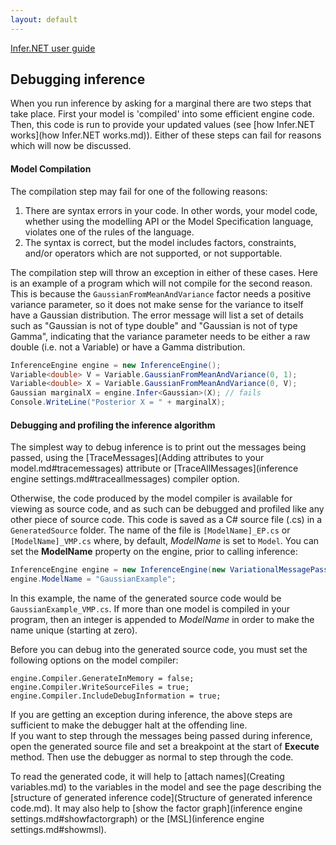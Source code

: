 ```yaml
---
layout: default 
--- 
```


[Infer.NET user guide](index.md)

## Debugging inference

When you run inference by asking for a marginal there are two steps that take place. First your model is 'compiled' into some efficient engine code. Then, this code is run to provide your updated values (see [how Infer.NET works](how Infer.NET works.md)). Either of these steps can fail for reasons which will now be discussed.

#### Model Compilation

The compilation step may fail for one of the following reasons:

1.  There are syntax errors in your code. In other words, your model code, whether using the modelling API or the Model Specification language, violates one of the rules of the language.
2.  The syntax is correct, but the model includes factors, constraints, and/or operators which are not supported, or not supportable.

The compilation step will throw an exception in either of these cases. Here is an example of a program which will not compile for the second reason. This is because the `GaussianFromMeanAndVariance` factor needs a positive variance parameter, so it does not make sense for the variance to itself have a Gaussian distribution. The error message will list a set of details such as "Gaussian is not of type double" and "Gaussian is not of type Gamma", indicating that the variance parameter needs to be either a raw double (i.e. not a Variable) or have a Gamma distribution.

```csharp
InferenceEngine engine = new InferenceEngine();  
Variable<double> V = Variable.GaussianFromMeanAndVariance(0, 1);  
Variable<double> X = Variable.GaussianFromMeanAndVariance(0, V);  
Gaussian marginalX = engine.Infer<Gaussian>(X); // fails  
Console.WriteLine("Posterior X = " + marginalX);
```

#### Debugging and profiling the inference algorithm

The simplest way to debug inference is to print out the messages being passed, using the [TraceMessages](Adding attributes to your model.md#tracemessages) attribute or [TraceAllMessages](inference engine settings.md#traceallmessages) compiler option.

Otherwise, the code produced by the model compiler is available for viewing as source code, and as such can be debugged and profiled like any other piece of source code. This code is saved as a C# source file (.cs) in a `GeneratedSource` folder. The name of the file is `[ModelName]_EP.cs` or `[ModelName]_VMP.cs` where, by default, _ModelName_ is set to `Model`.
You can set the **ModelName** property on the engine, prior to calling inference:

```csharp
InferenceEngine engine = new InferenceEngine(new VariationalMessagePassing());  
engine.ModelName = "GaussianExample";
```

In this example, the name of the generated source code would be `GaussianExample_VMP.cs`.
If more than one model is compiled in your program, then an integer is appended to _ModelName_ in order to make the name unique (starting at zero).

Before you can debug into the generated source code, you must set the following options on the model compiler:

```
engine.Compiler.GenerateInMemory = false;  
engine.Compiler.WriteSourceFiles = true;  
engine.Compiler.IncludeDebugInformation = true;
```

If you are getting an exception during inference, the above steps are sufficient to make the debugger halt at the offending line.  
If you want to step through the messages being passed during inference, open the generated source file and set a breakpoint at the start of **Execute** method. Then use the debugger as normal to step through the code.

To read the generated code, it will help to [attach names](Creating variables.md) to the variables in the model and see the page describing the [structure of generated inference code](Structure of generated inference code.md).  It may also help to [show the factor graph](inference engine settings.md#showfactorgraph) or the [MSL](inference engine settings.md#showmsl).  
